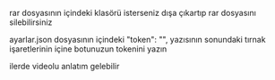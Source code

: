 rar dosyasının içindeki klasörü isterseniz dışa çıkartıp rar dosyasını silebilirsiniz

ayarlar.json dosyasının içindeki "token": "", yazısının sonundaki tırnak işaretlerinin içine botunuzun tokenini yazın

ilerde videolu anlatım gelebilir

